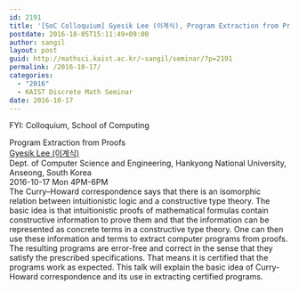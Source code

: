 ```yaml
---
id: 2191
title: '[SoC Colloquium] Gyesik Lee (이계식), Program Extraction from Proofs'
postdate: 2016-10-05T15:11:49+09:00
author: sangil
layout: post
guid: http://mathsci.kaist.ac.kr/~sangil/seminar/?p=2191
permalink: /2016-10-17/
categories:
  - "2016"
  - KAIST Discrete Math Seminar
date: 2016-10-17
---
```

FYI: Colloquium, School of Computing

<div class="talk">
  Program Extraction from Proofs
</div>

<div class="speaker">
  <a href="http://formal.hknu.ac.kr">Gyesik Lee (이계식)</a><br /> Dept. of Computer Science and Engineering, Hankyong National University, Anseong, South Korea
</div>

<div class="date">
  2016-10-17 Mon 4PM-6PM
</div>

<div class="abstract">
  The Curry–Howard correspondence says that there is an isomorphic relation between intuitionistic logic and a constructive type theory. The basic idea is that intuitionistic proofs of mathematical formulas contain constructive information to prove them and that the information can be represented as concrete terms in a constructive type theory. One can then use these information and terms to extract computer programs from proofs. The resulting programs are error-free and correct in the sense that they satisfy the prescribed specifications. That means it is certified that the programs work as expected. This talk will explain the basic idea of Curry-Howard correspondence and its use in extracting certified programs.
</div>